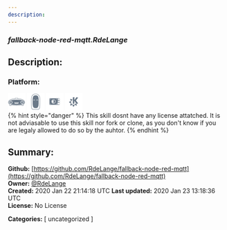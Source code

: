 ```yaml
---
description: 
---
```


### _fallback-node-red-mqtt.RdeLange_  
## Description:  
  
  
  
### Platform:  
 ![Mark I](../.gitbook/assets/mark-1-icon.png)  ![Mark II](../.gitbook/assets/mark-2-icon.png)  ![Picroft](../.gitbook/assets/picroft-icon.png)  ![plasmoid](../.gitbook/assets/kde.png)   
{% hint style="danger" %}
This skill dosnt have any license attatched. It is not adviasable to use this skill nor fork or clone, as you don't know if you are legaly allowed to do so by the auhtor.
{% endhint %}
  
## Summary:  
**Github:** [https://github.com/RdeLange/fallback-node-red-mqtt](https://github.com/RdeLange/fallback-node-red-mqtt)  
**Owner:** [@RdeLange](https://github.com/RdeLange)  
**Created:** 2020 Jan 22 21:14:18 UTC  **Last updated:** 2020 Jan 23 13:18:36 UTC  
**License:** No License  
  
**Categories:** [ uncategorized ]   
